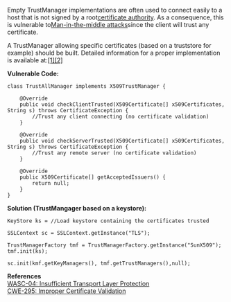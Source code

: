  Empty TrustManager implementations are often used to connect easily to a host that is not signed by a root[certificate authority](http://en.wikipedia.org/wiki/Certificate_authority). As a consequence, this is vulnerable to[Man-in-the-middle attacks](http://en.wikipedia.org/wiki/Man-in-the-middle_attack)since the client will trust any certificate.

A TrustManager allowing specific certificates (based on a truststore for example) should be built. Detailed information for a proper implementation is available at:[[1]](http://stackoverflow.com/a/6378872/89769)[[2]](http://stackoverflow.com/a/5493452/89769)

  

**Vulnerable Code:**

```
class TrustAllManager implements X509TrustManager {

    @Override
    public void checkClientTrusted(X509Certificate[] x509Certificates, String s) throws CertificateException {
        //Trust any client connecting (no certificate validation)
    }

    @Override
    public void checkServerTrusted(X509Certificate[] x509Certificates, String s) throws CertificateException {
        //Trust any remote server (no certificate validation)
    }

    @Override
    public X509Certificate[] getAcceptedIssuers() {
        return null;
    }
}
```
  

**Solution (TrustMangager based on a keystore):**

```
KeyStore ks = //Load keystore containing the certificates trusted

SSLContext sc = SSLContext.getInstance("TLS");

TrustManagerFactory tmf = TrustManagerFactory.getInstance("SunX509");
tmf.init(ks);

sc.init(kmf.getKeyManagers(), tmf.getTrustManagers(),null);
```
  

**References**  
[WASC-04: Insufficient Transport Layer Protection](http://projects.webappsec.org/w/page/13246945/Insufficient%20Transport%20Layer%20Protection)  
[CWE-295: Improper Certificate Validation](http://cwe.mitre.org/data/definitions/295.html)

